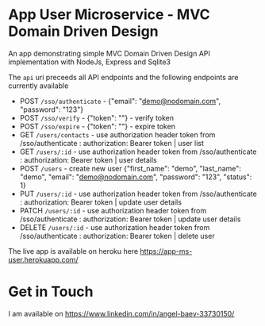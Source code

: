 # App User Microservice - MVC Domain Driven Design

An app demonstrating simple MVC Domain Driven Design API implementation with NodeJs, Express and Sqlite3

The `api` uri preceeds all API endpoints and the following endpoints are currently available
* POST `/sso/authenticate` - {"email": "demo@nodomain.com", "password": "123"}
* POST `/sso/verify` - {"token": ""} - verify token
* POST `/sso/expire` - {"token": ""} - expire token
* GET `/users/contacts` - use authorization header token from /sso/authenticate : authorization: Bearer token | user list
* GET `/users/:id` - use authorization header token from /sso/authenticate : authorization: Bearer token | user details
* POST `/users` - create new user {"first_name": "demo", "last_name": "demo", "email": "demo@nodomain.com", "password": "123", "status": 1}
* PUT `/users/:id` - use authorization header token from /sso/authenticate : authorization: Bearer token | update user details
* PATCH `/users/:id` - use authorization header token from /sso/authenticate : authorization: Bearer token | update user details
* DELETE `/users/:id` - use authorization header token from /sso/authenticate : authorization: Bearer token | delete user


The live app is available on heroku here
https://app-ms-user.herokuapp.com/


Get in Touch
===============

I am available on https://www.linkedin.com/in/angel-baev-33730150/